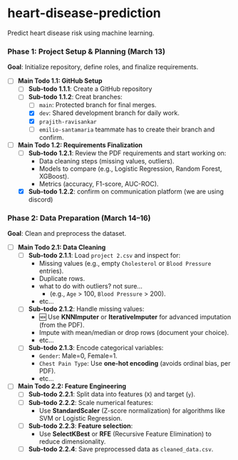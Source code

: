 # heart-disease-prediction
Predict heart disease risk using machine learning.

### **Phase 1: Project Setup & Planning (March 13)**

**Goal**: Initialize repository, define roles, and finalize requirements.

- [ ]  **Main Todo 1.1: GitHub Setup**
    - [ ]  **Sub-todo 1.1.1**: Create a GitHub repository
    - [ ]  **Sub-todo 1.1.2**: Creat branches:
        - [ ]  `main`: Protected branch for final merges.
        - [x]  `dev`: Shared development branch for daily work.
        - [x]  `prajith-ravisankar`
        - [ ]  `emilio-santamaria` teammate has to create their branch and confirm.
- [ ]  **Main Todo 1.2: Requirements Finalization**
    - [ ]  **Sub-todo 1.2.1**: Review the PDF requirements and start working on:
        - Data cleaning steps (missing values, outliers).
        - Models to compare (e.g., Logistic Regression, Random Forest, XGBoost).
        - Metrics (accuracy, F1-score, AUC-ROC).
    - [x]  **Sub-todo 1.2.2**: confirm on communication platform (we are using discord)

### **Phase 2: Data Preparation (March 14–16)**

**Goal**: Clean and preprocess the dataset.

- [ ]  **Main Todo 2.1: Data Cleaning**
    - [ ]  **Sub-todo 2.1.1**: Load `project 2.csv` and inspect for:
        - Missing values (e.g., empty `Cholesterol` or `Blood Pressure` entries).
        - Duplicate rows.
        - what to do with outliers? not sure…
            - (e.g., `Age` > 100, `Blood Pressure` > 200).
        - etc…
    - [ ]  **Sub-todo 2.1.2**: Handle missing values:
        - 🆕 Use **KNNImputer** or **IterativeImputer** for advanced imputation (from the PDF).
        - Impute with mean/median or drop rows (document your choice).
        - etc…
    - [ ]  **Sub-todo 2.1.3**: Encode categorical variables:
        - `Gender`: Male=0, Female=1.
        - `Chest Pain Type`: Use **one-hot encoding** (avoids ordinal bias, per PDF).
        - etc…
- [ ]  **Main Todo 2.2: Feature Engineering**
    - [ ]  **Sub-todo 2.2.1**: Split data into features (`X`) and target (`y`).
    - [ ]  **Sub-todo 2.2.2**: Scale numerical features:
        - Use **StandardScaler** (Z-score normalization) for algorithms like SVM or Logistic Regression.
    - [ ]  **Sub-todo 2.2.3**: **Feature selection**:
        - Use **SelectKBest** or **RFE** (Recursive Feature Elimination) to reduce dimensionality.
    - [ ]  **Sub-todo 2.2.4**: Save preprocessed data as `cleaned_data.csv`.